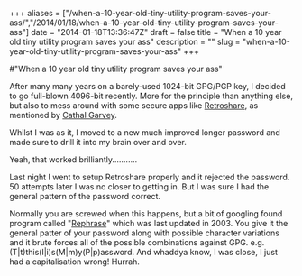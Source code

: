 +++
aliases = ["/when-a-10-year-old-tiny-utility-program-saves-your-ass/","/2014/01/18/when-a-10-year-old-tiny-utility-program-saves-your-ass"]
date = "2014-01-18T13:36:47Z"
draft = false
title = "When a 10 year old tiny utility program saves your ass"
description = ""
slug = "when-a-10-year-old-tiny-utility-program-saves-your-ass"
+++

#"When a 10 year old tiny utility program saves your ass"

After many many years on a barely-used 1024-bit GPG/PGP key, I decided to go full-blown 4096-bit recently. More for the principle than anything else, but also to mess around with some secure apps like <a href="http://retroshare.sourceforge.net/">Retroshare</a>, as mentioned by <a href="https://twitter.com/onetruecathal">Cathal Garvey</a>.

Whilst I was as it, I moved to a new much improved longer password and made sure to drill it into my brain over and over.

Yeah, that worked brilliantly...........

Last night I went to setup Retroshare properly and it rejected the password. 50 attempts later I was no closer to getting in. But I was sure I had the general pattern of the password correct.

Normally you are screwed when this happens, but a bit of googling found program called "<a href="http://www.roguedaemon.net/rephrase/README.html">Rephrase</a>" which was last updated in 2003. You give it the general patter of your password along with possible character variations and it brute forces all of the possible combinations against GPG. e.g. (T|t)this(I|i)s(M|m)y(P|p)assword. And whaddya know, I was close, I just had a capitalisation wrong! Hurrah.

&nbsp;